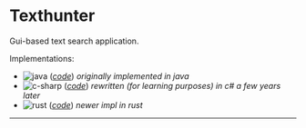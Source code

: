 # Texthunter
Gui-based text search application.

Implementations:
* ![java](https://github.com/dgj7/texthunter/actions/workflows/java.yml/badge.svg) (_[code](java/)_) _originally implemented in java_
* ![c-sharp](https://github.com/dgj7/texthunter/actions/workflows/c-sharp.yml/badge.svg) (_[code](c#/)_) _rewritten (for learning purposes) in c# a few years later_
* ![rust](https://github.com/dgj7/texthunter/actions/workflows/rust.yml/badge.svg) (_[code](rust/)_) _newer impl in rust_

----
